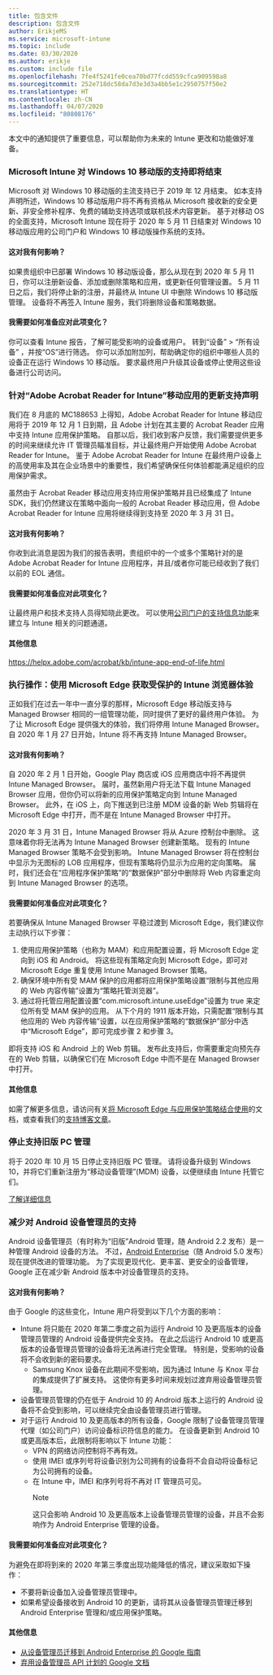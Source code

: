 ```yaml
---
title: 包含文件
description: 包含文件
author: ErikjeMS
ms.service: microsoft-intune
ms.topic: include
ms.date: 03/30/2020
ms.author: erikje
ms.custom: include file
ms.openlocfilehash: 7fe4f5241fe0cea70bd77fcdd559cfca909598a8
ms.sourcegitcommit: 252e718dc58da7d3e3d3a4bb5e1c2950757f50e2
ms.translationtype: HT
ms.contentlocale: zh-CN
ms.lasthandoff: 04/07/2020
ms.locfileid: "80808176"
---
```

本文中的通知提供了重要信息，可以帮助你为未来的 Intune 更改和功能做好准备。

### <a name="microsoft-intune-support-for-windows-10-mobile-ending--3544938--"></a>Microsoft Intune 对 Windows 10 移动版的支持即将结束<!--3544938-->
Microsoft 对 Windows 10 移动版的主流支持已于 2019 年 12 月结束。 如本支持声明所述，Windows 10 移动版用户将不再有资格从 Microsoft 接收新的安全更新、非安全修补程序、免费的辅助支持选项或联机技术内容更新。 基于对移动 OS 的全面支持，Microsoft Intune 现在将于 2020 年 5 月 11 日结束对 Windows 10 移动版应用的公司门户和 Windows 10 移动版操作系统的支持。

#### <a name="how-does-this-affect-me"></a>这对我有何影响？
如果贵组织中已部署 Windows 10 移动版设备，那么从现在到 2020 年 5 月 11 日，你可以注册新设备、添加或删除策略和应用，或更新任何管理设置。 5 月 11 日之后，我们将停止新的注册，并最终从 Intune UI 中删除 Windows 10 移动版管理。 设备将不再签入 Intune 服务，我们将删除设备和策略数据。  

#### <a name="what-do-i-need-to-do-to-prepare-for-this-change"></a>我需要如何准备应对此项变化？
你可以查看 Intune 报告，了解可能受影响的设备或用户。 转到“设备”   > “所有设备”  ，并按“OS”进行筛选。 你可以添加附加列，帮助确定你的组织中哪些人员的设备正在运行 Windows 10 移动版。 要求最终用户升级其设备或停止使用这些设备进行公司访问。


### <a name="updated-support-statement-for-adobe-acrobat-reader-for-intune-mobile-app--5746776--"></a>针对“Adobe Acrobat Reader for Intune”移动应用的更新支持声明<!--5746776-->
我们在 8 月底的 MC188653 上得知，Adobe Acrobat Reader for Intune 移动应用将于 2019 年 12 月 1 日到期，且 Adobe 计划在其主要的 Acrobat Reader 应用中支持 Intune 应用保护策略。 自那以后，我们收到客户反馈，我们需要提供更多的时间来继续允许 IT 管理员瞄准目标，并让最终用户开始使用 Adobe Acrobat Reader for Intune。 鉴于 Adobe Acrobat Reader for Intune 在最终用户设备上的高使用率及其在企业场景中的重要性，我们希望确保任何体验都能满足组织的应用保护需求。 

虽然由于 Acrobat Reader 移动应用支持应用保护策略并且已经集成了 Intune SDK，我们仍然建议在策略中面向一般的 Acrobat Reader 移动应用，但 Adobe Acrobat Reader for Intune 应用将继续得到支持至 2020 年 3 月 31 日。 

#### <a name="how-does-this-affect-me"></a>这对我有何影响？
你收到此消息是因为我们的报告表明，贵组织中的一个或多个策略针对的是 Adobe Acrobat Reader for Intune 应用程序，并且/或者你可能已经收到了我们以前的 EOL 通信。 

#### <a name="what-do-i-need-to-do-to-prepare-for-this-change"></a>我需要如何准备应对此项变化？
让最终用户和技术支持人员得知晓此更改。 可以使用[公司门户的支持信息功能](../apps/company-portal-app.md#support-information)来建立与 Intune 相关的问题通道。

#### <a name="additional-information"></a>其他信息
https://helpx.adobe.com/acrobat/kb/intune-app-end-of-life.html

### <a name="take-action-use-microsoft-edge-for-your-protected-intune-browser-experience--5728447--"></a>执行操作：使用 Microsoft Edge 获取受保护的 Intune 浏览器体验<!--5728447-->
正如我们在过去一年中一直分享的那样，Microsoft Edge 移动版支持与 Managed Browser 相同的一组管理功能，同时提供了更好的最终用户体验。 为了让 Microsoft Edge 提供强大的体验，我们将停用 Intune Managed Browser。 自 2020 年 1 月 27 日开始，Intune 将不再支持 Intune Managed Browser。  

#### <a name="how-does-this-affect-me"></a>这对我有何影响？ 
自 2020 年 2 月 1 日开始，Google Play 商店或 iOS 应用商店中将不再提供 Intune Managed Browser。 届时，虽然新用户将无法下载 Intune Managed Browser 应用，但你仍可以将新的应用保护策略定向到 Intune Managed Browser。 此外，在 iOS 上，向下推送到已注册 MDM 设备的新 Web 剪辑将在 Microsoft Edge 中打开，而不是在 Intune Managed Browser 中打开。  

2020 年 3 月 31 日，Intune Managed Browser 将从 Azure 控制台中删除。 这意味着你将无法再为 Intune Managed Browser 创建新策略。 现有的 Intune Managed Browser 策略不会受到影响。 Intune Managed Browser 将在控制台中显示为无图标的 LOB 应用程序，但现有策略将仍显示为应用的定向策略。 届时，我们还会在“应用程序保护策略”的“数据保护”部分中删除将 Web 内容重定向到 Intune Managed Browser 的选项。  

#### <a name="what-do-i-need-to-do-to-prepare-for-this-change"></a>我需要如何准备应对此项变化？ 
若要确保从 Intune Managed Browser 平稳过渡到 Microsoft Edge，我们建议你主动执行以下步骤： 

1. 使用应用保护策略（也称为 MAM）和应用配置设置，将 Microsoft Edge 定向到 iOS 和 Android。 将这些现有策略定向到 Microsoft Edge，即可对 Microsoft Edge 重复使用 Intune Managed Browser 策略。  
2. 确保环境中所有受 MAM 保护的应用都将应用保护策略设置“限制与其他应用的 Web 内容传输”设置为“策略托管浏览器”。 
3. 通过将托管应用配置设置“com.microsoft.intune.useEdge”设置为 true 来定位所有受 MAM 保护的应用。 从下个月的 1911 版本开始，只需配置“限制与其他应用的 Web 内容传输”设置，以在应用保护策略的“数据保护”部分中选中“Microsoft Edge”，即可完成步骤 2 和步骤 3。 

即将支持 iOS 和 Android 上的 Web 剪辑。 发布此支持后，你需要重定向预先存在的 Web 剪辑，以确保它们在 Microsoft Edge 中而不是在 Managed Browser 中打开。 

#### <a name="additional-information"></a>其他信息
如需了解更多信息，请访问有关[将 Microsoft Edge 与应用保护策略结合使用](../apps/manage-microsoft-edge.md)的文档，或查看我们的[支持博客文章](https://techcommunity.microsoft.com/t5/Intune-Customer-Success/Use-Microsoft-Edge-for-your-Protected-Intune-Browser-Experience/ba-p/1004269)。

### <a name="end-of-support-for-legacy-pc-management"></a>停止支持旧版 PC 管理

将于 2020 年 10 月 15 日停止支持旧版 PC 管理。 请将设备升级到 Windows 10，并将它们重新注册为“移动设备管理”(MDM) 设备，以便继续由 Intune 托管它们。

[了解详细信息](https://go.microsoft.com/fwlink/?linkid=2107122)


### <a name="decreasing-support-for-android-device-administrator--5857738--"></a>减少对 Android 设备管理员的支持<!--5857738-->
Android 设备管理员（有时称为“旧版”Android 管理，随 Android 2.2 发布）是一种管理 Android 设备的方法。 不过，[Android Enterprise](../enrollment/connect-intune-android-enterprise.md)（随 Android 5.0 发布）现在提供改进的管理功能。 为了实现更现代化、更丰富、更安全的设备管理，Google 正在减少新 Android 版本中对设备管理员的支持。

#### <a name="how-does-this-affect-me"></a>这对我有何影响？
由于 Google 的这些变化，Intune 用户将受到以下几个方面的影响：  
- Intune 将只能在 2020 年第二季度之前为运行 Android 10 及更高版本的设备管理员管理的 Android 设备提供完全支持。 在此之后运行 Android 10 或更高版本的设备管理员管理的设备将无法再进行完全管理。 特别是，受影响的设备将不会收到新的密码要求。
    - Samsung Knox 设备在此期间不受影响，因为通过 Intune 与 Knox 平台的集成提供了扩展支持。 这使你有更多时间来规划过渡弃用设备管理员管理。    
- 设备管理员管理的仍在低于 Android 10 的 Android 版本上运行的 Android 设备将不会受到影响，可以继续完全由设备管理员进行管理。    
- 对于运行 Android 10 及更高版本的所有设备，Google 限制了设备管理员管理代理（如公司门户）访问设备标识符信息的能力。 在设备更新到 Android 10 或更高版本后，此限制将影响以下 Intune 功能：  
    - VPN 的网络访问控制将不再有效。   
    - 使用 IMEI 或序列号将设备识别为公司拥有的设备将不会自动将设备标记为公司拥有的设备。  
    - 在 Intune 中，IMEI 和序列号将不再对 IT 管理员可见。 
        > [!NOTE]
        > 这只会影响 Android 10 及更高版本上设备管理员管理的设备，并且不会影响作为 Android Enterprise 管理的设备。 

#### <a name="what-do-i-need-to-do-to-prepare-for-this-change"></a>我需要如何准备应对此项变化？
为避免在即将到来的 2020 年第三季度出现功能降低的情况，建议采取如下操作：
- 不要将新设备加入设备管理员管理中。
- 如果希望设备接收到 Android 10 的更新，请将其从设备管理员管理迁移到 Android Enterprise 管理和/或应用保护策略。

#### <a name="additional-information"></a>其他信息
- [从设备管理员迁移到 Android Enterprise 的 Google 指南](http://static.googleusercontent.com/media/android.com/en/enterprise/static/2016/pdfs/enterprise/Android-Enterprise-Migration-Bluebook_2019.pdf)
- [弃用设备管理员 API 计划的 Google 文档](https://developers.google.com/android/work/device-admin-deprecation)